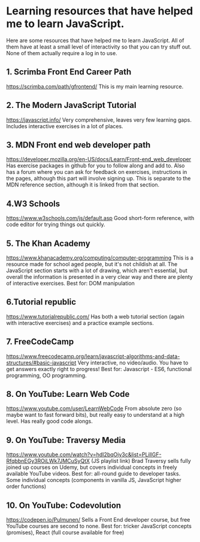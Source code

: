 # Learning resources that have helped me to learn JavaScript.

Here are some resources that have helped me to learn JavaScript.  All of them have
at least a small level of interactivity so that you can try stuff out.  None of them actually require a log in to use.

## 1. Scrimba Front End Career Path
https://scrimba.com/path/gfrontend/
This is my main learning resource.


## 2. The Modern JavaScript Tutorial 
https://javascript.info/
Very comprehensive, leaves very few learning gaps.  Includes interactive exercises in a lot of places.

## 3. MDN Front end web developer path
https://developer.mozilla.org/en-US/docs/Learn/Front-end_web_developer
Has exercise packages in github for you to follow along and add to.  Also has a forum where you can ask for feedback on exercises, instructions in the pages, although this part will involve signing up. This is separate to the MDN reference section, although it is linked from that section.  

##  4.W3 Schools
https://www.w3schools.com/js/default.asp
Good short-form reference, with code editor for trying things out quickly.

## 5. The Khan Academy
https://www.khanacademy.org/computing/computer-programming
This is a resource made for school aged people, but it's not childish at all.  The JavaScript section starts with a lot of drawing, which aren't essential, but overall the information is presented in a very clear way and there are plenty of interactive exercises.  Best for: DOM manipulation

## 6.Tutorial republic
https://www.tutorialrepublic.com/
Has both a web tutorial section (again with interactive exercises) and a practice example sections.

## 7. FreeCodeCamp
https://www.freecodecamp.org/learn/javascript-algorithms-and-data-structures/#basic-javascript
Very interactive, no video/audio.  You have to get answers exactly right to progress! Best for: Javascript - ES6, functional programming, OO programming.

## 8. On YouTube: Learn Web Code
https://www.youtube.com/user/LearnWebCode
From absolute zero (so maybe want to fast forward bits), but really easy to understand at a high level. Has really good code alongs.

## 9. On YouTube: Traversy Media
https://www.youtube.com/watch?v=hdI2bqOjy3c&list=PLillGF-RfqbbnEGy3ROiLWk7JMCuSyQtX (JS playlist link)
Brad Traversy sells fully joined up courses on Udemy, but covers individual concepts in freely available YouTube videos.  Best for: all-round guide to developer tasks.  Some individual concepts (components in vanilla JS, JavaScript higher order functions)

## 10. On YouTube: Codevolution
https://codepen.io/Pulmunen/
Sells a Front End developer course, but free YouTube courses are second to none.  Best for: tricker JavaScript concepts (promises), React (full course available for free)
